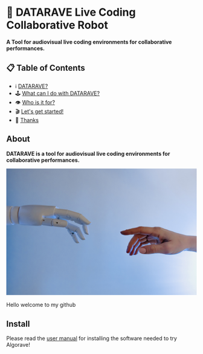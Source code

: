 #  🦾 DATARAVE Live Coding Collaborative Robot 

**A Tool for audiovisual live coding environments for collaborative performances.**

## 📋 Table of Contents
- ℹ️ [DATARAVE?](#about)
- 🕹️ [What can I do with DATARAVE?](#features-overview)
- 👁️‍ [Who is it for?](#-vision--goals)
- 🎬 [Let's get started!](#install)
- 🤍 [Thanks](#-thanks)

## About 

**DATARAVE is a tool for audiovisual live coding environments for collaborative performances.**

![COLLAB!](images/pexels-tara-winstead-8386434.jpg)

Hello welcome to my github

## Install

Please read the [user manual](https://github.com/DirkvdBruggen/Datarave/blob/main/User%20Manual.md) for installing the software needed to try Algorave!
